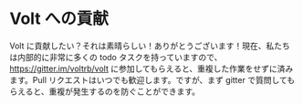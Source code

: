 # Volt への貢献

Volt に貢献したい？それは素晴らしい！ありがとうございます！現在、私たちは内部的に非常に多くの todo タスクを持っていますので、https://gitter.im/voltrb/volt に参加してもらえると、重複した作業をせずに済みます。Pull リクエストはいつでも歓迎します。ですが、まず gitter で質問してもらえると、重複が発生するのを防ぐことができます。
